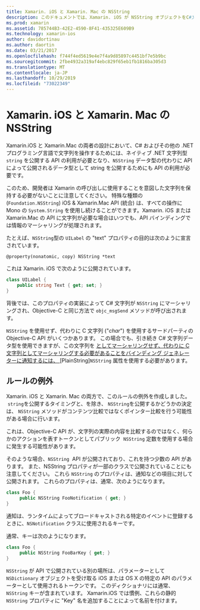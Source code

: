 ```yaml
---
title: Xamarin. iOS と Xamarin. Mac の NSString
description: このドキュメントでは、Xamarin. iOS が NSString オブジェクトをC#文字列オブジェクトに透過的に変換する方法について説明します。
ms.prod: xamarin
ms.assetid: 785744B3-42E2-4590-8F41-435325E609B9
ms.technology: xamarin-ios
author: davidortinau
ms.author: daortin
ms.date: 03/21/2017
ms.openlocfilehash: f744f4ed5619e4e7f4a9d85897c4451bf7e5b9bc
ms.sourcegitcommit: 2fbe4932a319af4ebc829f65eb1fb1816ba305d3
ms.translationtype: MT
ms.contentlocale: ja-JP
ms.lasthandoff: 10/29/2019
ms.locfileid: "73022349"
---
```

# <a name="nsstring-in-xamarinios-and-xamarinmac"></a>Xamarin. iOS と Xamarin. Mac の NSString

Xamarin.iOS と Xamarin.Mac の両者の設計において、C# およびその他の .NET プログラミング言語で文字列を操作するためには、ネイティブ .NET 文字列型 `string` を公開する API の利用が必要となり、`NSString` データ型の代わりに API によって公開されるデータ型として string を公開するためにも API の利用が必要です。

このため、開発者は Xamarin の呼び出しに使用することを意図した文字列を保持する必要がないことに注意してください。 特殊な種類の (`Foundation.NSString`) iOS & Xamarin.Mac API (統合) は、すべての操作に Mono の `System.String` を使用し続けることができます。Xamarin. iOS または Xamarin.Mac の API に文字列が必要な場合はいつでも、API バインディングでは情報のマーシャリングが処理されます。

たとえば、`NSString`型の `UILabel` の "text" プロパティの目的は次のように宣言されています。

```objc
@property(nonatomic, copy) NSString *text
```

これは Xamarin. iOS で次のように公開されています。

```csharp
class UILabel {
    public string Text { get; set; }
}
```

背後では、このプロパティの実装によって C# 文字列が `NSString` にマーシャリングされ、Objective-C と同じ方法で `objc_msgSend` メソッドが呼び出されます。

`NSString` を使用せず、代わりに C 文字列 ("*char*") を使用するサードパーティの Objective-C API がいくつかあります。 この場合でも、引き続き C# 文字列データ型を使用できますが、この文字列を [ としてマーシャリングせず、代わりに C 文字列としてマーシャリングする必要があることをバインディング ジェネレーターに通知するには、 ](~/cross-platform/macios/binding/objective-c-libraries.md)[PlainString]`NSString` 属性を使用する必要があります。

 <a name="Exceptions_to_the_Rule" />

## <a name="exceptions-to-the-rule"></a>ルールの例外

Xamarin. iOS と Xamarin. Mac の両方で、このルールの例外を作成しました。  `string`を公開するタイミングと、を除き、 `NSString`を公開するかどうかの決定は、 `NSString` メソッドがコンテンツ比較ではなくポインター比較を行う可能性がある場合に行います。

これは、Objective-C API が、文字列の実際の内容を比較するのではなく、何らかのアクションを表すトークンとしてパブリック  `NSString` 定数を使用する場合に発生する可能性があります。

そのような場合、`NSString`  API が公開されており、これを持つ少数の API があります。 また、NSString プロパティが一部のクラスで公開されていることにも注意してください。 これら `NSString` のプロパティは、通知などの項目に対して公開されます。 これらのプロパティは、通常、次のようになります。

```csharp
class Foo {
     public NSString FooNotification { get; }
}
```

通知は、ランタイムによってブロードキャストされる特定のイベントに登録するときに、`NSNotification` クラスに使用されるキーです。

通常、キーは次のようになります。

```csharp
class Foo {
     public NSString FooBarKey { get; }
}
```

`NSString` が API で公開されている別の場所は、パラメーターとして `NSDictionary` オブジェクトを受け取る iOS または OS X の特定の API のパラメーターとして使用されるトークンです。 このディクショナリには通常、`NSString` キーが含まれています。 Xamarin.iOS では慣例、これらの静的 `NSString` プロパティに "Key" 名を追加することによって名前を付けます。
